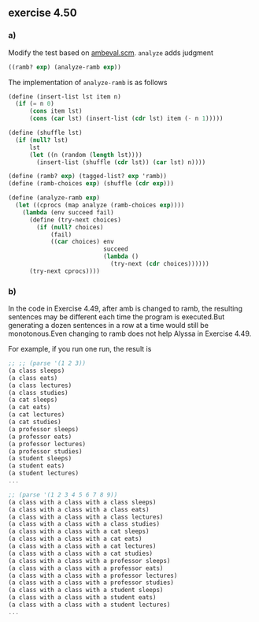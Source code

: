 ## exercise 4.50

### a)

Modify the test based on [ambeval.scm](./ambeval.scm). `analyze` adds judgment

``` Scheme
((ramb? exp) (analyze-ramb exp))
```

The implementation of `analyze-ramb` is as follows

``` Scheme
(define (insert-list lst item n)
  (if (= n 0)
      (cons item lst)
      (cons (car lst) (insert-list (cdr lst) item (- n 1)))))

(define (shuffle lst)
  (if (null? lst)
      lst
      (let ((n (random (length lst))))
        (insert-list (shuffle (cdr lst)) (car lst) n))))

(define (ramb? exp) (tagged-list? exp 'ramb))
(define (ramb-choices exp) (shuffle (cdr exp)))

(define (analyze-ramb exp)
  (let ((cprocs (map analyze (ramb-choices exp))))
    (lambda (env succeed fail)
      (define (try-next choices)
        (if (null? choices)
            (fail)
            ((car choices) env
                           succeed
                           (lambda ()
                             (try-next (cdr choices))))))
      (try-next cprocs))))
```

### b)

In the code in Exercise 4.49, after amb is changed to ramb, the resulting sentences may be different each time the program is executed.But generating a dozen sentences in a row at a time would still be monotonous.Even changing to ramb does not help Alyssa in Exercise 4.49.

For example, if you run one run, the result is

``` Scheme
;; ;; (parse '(1 2 3))
(a class sleeps)
(a class eats)
(a class lectures)
(a class studies)
(a cat sleeps)
(a cat eats)
(a cat lectures)
(a cat studies)
(a professor sleeps)
(a professor eats)
(a professor lectures)
(a professor studies)
(a student sleeps)
(a student eats)
(a student lectures)
...

;; (parse '(1 2 3 4 5 6 7 8 9))
(a class with a class with a class sleeps)
(a class with a class with a class eats)
(a class with a class with a class lectures)
(a class with a class with a class studies)
(a class with a class with a cat sleeps)
(a class with a class with a cat eats)
(a class with a class with a cat lectures)
(a class with a class with a cat studies)
(a class with a class with a professor sleeps)
(a class with a class with a professor eats)
(a class with a class with a professor lectures)
(a class with a class with a professor studies)
(a class with a class with a student sleeps)
(a class with a class with a student eats)
(a class with a class with a student lectures)
...
```

